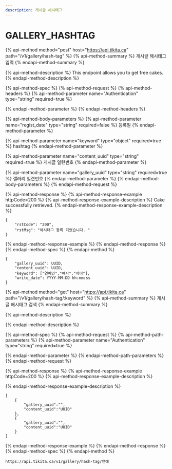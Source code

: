 ```yaml
---
description: 게시글 해시태그
---
```


# GALLERY\_HASHTAG

{% api-method method="post" host="https://api.tikita.ca" path="/v1/gallery/hash-tag" %}
{% api-method-summary %}
게시글 해시태그 입력 
{% endapi-method-summary %}

{% api-method-description %}
This endpoint allows you to get free cakes.
{% endapi-method-description %}

{% api-method-spec %}
{% api-method-request %}
{% api-method-headers %}
{% api-method-parameter name="Authentication" type="string" required=true %}

{% endapi-method-parameter %}
{% endapi-method-headers %}

{% api-method-body-parameters %}
{% api-method-parameter name="regist\_date" type="string" required=false %}
등록일 
{% endapi-method-parameter %}

{% api-method-parameter name="keyword" type="object" required=true %}
hashtag
{% endapi-method-parameter %}

{% api-method-parameter name="content\_uuid" type="string" required=true %}
게시글 일련번호 
{% endapi-method-parameter %}

{% api-method-parameter name="gallery\_uuid" type="string" required=true %}
갤러리 일련번호 
{% endapi-method-parameter %}
{% endapi-method-body-parameters %}
{% endapi-method-request %}

{% api-method-response %}
{% api-method-response-example httpCode=200 %}
{% api-method-response-example-description %}
Cake successfully retrieved.
{% endapi-method-response-example-description %}

```
{
    "rstCode": "200",
    "rstMsg": "해시태그 등록 되었습니다. "
}
```
{% endapi-method-response-example %}
{% endapi-method-response %}
{% endapi-method-spec %}
{% endapi-method %}

```text
{
    "gallery_uuid": UUID,
    "content_uuid": UUID,
    "keyword": ["연예인","여자","아이"],
    "write_date": YYYY-MM-DD hh:mm:ss
}
```

{% api-method method="get" host="https://api.tikita.ca" path="/v1/gallery/hash-tag/:keyword" %}
{% api-method-summary %}
게시글 해시태그 검색 
{% endapi-method-summary %}

{% api-method-description %}

{% endapi-method-description %}

{% api-method-spec %}
{% api-method-request %}
{% api-method-path-parameters %}
{% api-method-parameter name="Authentication" type="string" required=true %}

{% endapi-method-parameter %}
{% endapi-method-path-parameters %}
{% endapi-method-request %}

{% api-method-response %}
{% api-method-response-example httpCode=200 %}
{% api-method-response-example-description %}

{% endapi-method-response-example-description %}

```
[   
    {
        "gallery_uuid":"",
        "content_uuid":"UUID"
    },
    {
        "gallery_uuid":"",
        "content_uuid":"UUID"
    }
] 
```
{% endapi-method-response-example %}
{% endapi-method-response %}
{% endapi-method-spec %}
{% endapi-method %}

```text
https://api.tikita.ca/v1/gallery/hash-tag/연예
```

